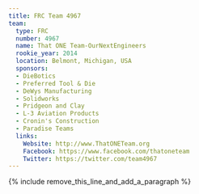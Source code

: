 ```yaml
---
title: FRC Team 4967
team:
  type: FRC
  number: 4967
  name: That ONE Team-OurNextEngineers
  rookie_year: 2014
  location: Belmont, Michigan, USA
  sponsors:
  - DieBotics
  - Preferred Tool & Die
  - DeWys Manufacturing
  - Solidworks
  - Pridgeon and Clay
  - L-3 Aviation Products
  - Cronin's Construction
  - Paradise Teams
  links:
    Website: http://www.ThatONETeam.org
    Facebook: https://www.facebook.com/thatoneteam
    Twitter: https://twitter.com/team4967
---
```


{% include remove_this_line_and_add_a_paragraph %}
